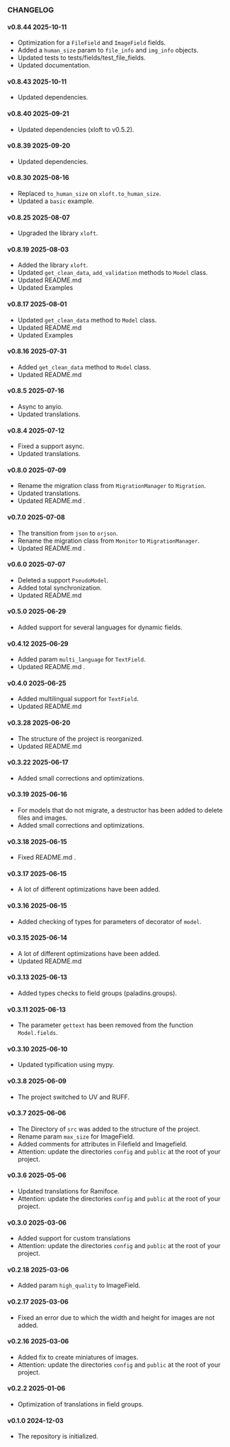 ### CHANGELOG

#### v0.8.44 2025-10-11

- Optimization for a `FileField` and `ImageField` fields.
- Added a `human_size` param to `file_info` and `img_info` objects.
- Updated tests to tests/fields/test_file_fields.
- Updated documentation.

#### v0.8.43 2025-10-11

- Updated dependencies.

#### v0.8.40 2025-09-21

- Updated dependencies (xloft to v0.5.2).

#### v0.8.39 2025-09-20

- Updated dependencies.

#### v0.8.30 2025-08-16

- Replaced `to_human_size` on `xloft.to_human_size`.
- Updated a `basic` example.

#### v0.8.25 2025-08-07

- Upgraded the library `xloft`.

#### v0.8.19 2025-08-03

- Added the library `xloft`.
- Updated `get_clean_data`, `add_validation` methods to `Model` class.
- Updated README.md
- Updated Examples

#### v0.8.17 2025-08-01

- Updated `get_clean_data` method to `Model` class.
- Updated README.md
- Updated Examples

#### v0.8.16 2025-07-31

- Added `get_clean_data` method to `Model` class.
- Updated README.md

#### v0.8.5 2025-07-16

- Async to anyio.
- Updated translations.

#### v0.8.4 2025-07-12

- Fixed a support async.
- Updated translations.

#### v0.8.0 2025-07-09

- Rename the migration class from `MigrationManager` to `Migration`.
- Updated translations.
- Updated README.md .

#### v0.7.0 2025-07-08

- The transition from `json` to `orjson`.
- Rename the migration class from `Monitor` to `MigrationManager`.
- Updated README.md .

#### v0.6.0 2025-07-07

- Deleted a support `PseudoModel`.
- Added total synchronization.
- Updated README.md

#### v0.5.0 2025-06-29

- Added support for several languages ​​for dynamic fields.

#### v0.4.12 2025-06-29

- Added param `multi_language` for `TextField`.
- Updated README.md .

#### v0.4.0 2025-06-25

- Added multilingual support for `TextField`.
- Updated README.md

#### v0.3.28 2025-06-20

- The structure of the project is reorganized.
- Updated README.md

#### v0.3.22 2025-06-17

- Added small corrections and optimizations.

#### v0.3.19 2025-06-16

- For models that do not migrate, a destructor has been added to delete files and images.
- Added small corrections and optimizations.

#### v0.3.18 2025-06-15

- Fixed README.md .

#### v0.3.17 2025-06-15

- A lot of different optimizations have been added.

#### v0.3.16 2025-06-15

- Added checking of types for parameters of decorator of `model`.

#### v0.3.15 2025-06-14

- A lot of different optimizations have been added.
- Updated README.md

#### v0.3.13 2025-06-13

- Added types checks to field groups (paladins.groups).

#### v0.3.11 2025-06-13

- The parameter `gettext` has been removed from the function `Model.fields`.

#### v0.3.10 2025-06-10

- Updated typification using mypy.

#### v0.3.8 2025-06-09

- The project switched to UV and RUFF.

#### v0.3.7 2025-06-06

- The Directory of `src` was added to the structure of the project.
- Rename param `max_size` for ImageField.
- Added comments for attributes in Filefield and Imagefield.
- Attention: update the directories `config` and `public` at the root of your project.

#### v0.3.6 2025-05-06

- Updated translations for Ramifoce.
- Attention: update the directories `config` and `public` at the root of your project.

#### v0.3.0 2025-03-06

- Added support for custom translations
- Attention: update the directories `config` and `public` at the root of your project.

#### v0.2.18 2025-03-06

- Added param `high_quality` to ImageField.

#### v0.2.17 2025-03-06

- Fixed an error due to which the width and height for images are not added.

#### v0.2.16 2025-03-06

- Added fix to create miniatures of images.
- Attention: update the directories `config` and `public` at the root of your project.

#### v0.2.2 2025-01-06

- Optimization of translations in field groups.

#### v0.1.0 2024-12-03

- The repository is initialized.

